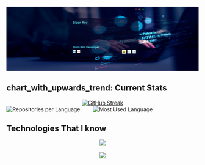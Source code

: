 ![My Info](https://raw.githubusercontent.com/Bipon-Roy/bipon-roy/main/images/banner.png)

## chart_with_upwards_trend: Current Stats

<div align="center">
  <a href="https://git.io/streak-stats">
    <img src="https://github-readme-streak-stats.herokuapp.com?user=Bipon-Roy" alt="GitHub Streak" />
  </a>
</div>

<div style="display: flex;">
  <img src="https://github-profile-summary-cards.vercel.app/api/cards/repos-per-language?username=Bipon-Roy&theme=default" alt="Repositories per Language" width="45%" />
  <img src="https://github-profile-summary-cards.vercel.app/api/cards/most-commit-language?username=Bipon-Roy&theme=default" alt="Most Used Language" width="45%" />
</div>

## Technologies That I know

<p align="center">
  <a>
    <img src="https://skillicons.dev/icons?i=html,css,tailwind,js,react,git,github,nodejs,express,mongodb,mysql,firebase,netlify,c,cpp,figma," />
  </a>
</p>

<p align="center">
  <a href="https://twitter.com/bipon_dev">
    <img width="25px" src="https://skillicons.dev/icons?i=linkedin" /> 
  </a>
</p>

